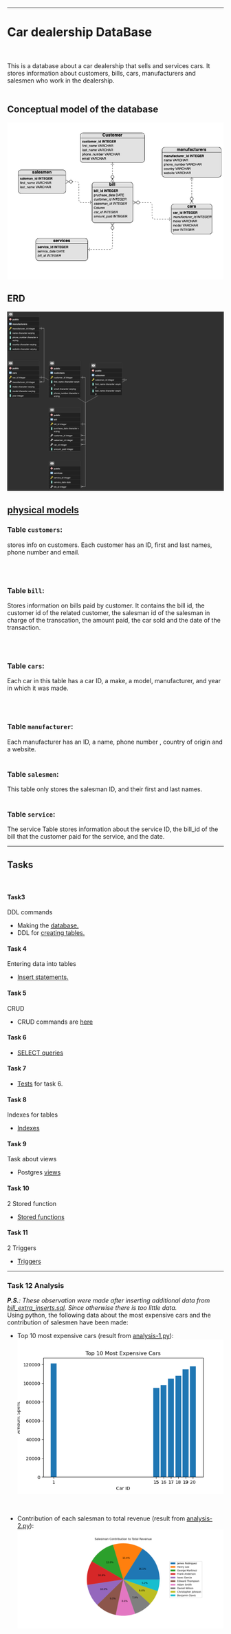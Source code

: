
--- 
# Car dealership DataBase
<br/>
<br/>
This is a database about a car dealership that sells and services cars. It stores information about customers, bills, cars, manufacturers and salesmen who work in the dealership.
<br/>
<br/>

## Conceptual model of the database
![image](docs/erd.png)
## ERD
![image](docs/Logical_model.png)
## [physical models](https://github.com/hrbaruri/DB_project/blob/branch-1/docs/physicalmodels.md) 

### Table `customers`:
stores info on customers. Each customer has an ID, first and last names, phone number and email.

<br/>
<br/>

### Table `bill`:
Stores information on bills paid by customer. It contains the bill id, the customer id of the related customer, the salesman id of the salesman in charge of the transcation, the amount paid, the car sold and the date of the transaction.

<br/>
<br/>

### Table `cars`:
Each car in this table has a car ID, a make, a model, manufacturer, and year in which it was made.

<br/>
<br/>

### Table `manufacturer`:
Each manufacturer has an ID, a name, phone number , country of origin and a website.
<br/>
<br/>

### Table `salesmen`:
This table only stores the salesman ID, and their first and last names.
<br/>
<br/>


### Table `service`:
The service Table stores information about the service ID, the bill_id of the bill that the customer paid for the service, and the date.
******
## Tasks
<br/>

#### Task3 
DDL commands
- Making the [database.](https://github.com/hrbaruri/DB_project/blob/branch-1/sql_scripts/create_DB_ddl.sql) 
- DDL for [creating tables.](https://github.com/hrbaruri/DB_project/blob/branch-1/sql_scripts/task3_DB_create_ddl.sql)


#### Task 4
 Entering data into tables
- [Insert statements.](https://github.com/hrbaruri/DB_project/blob/branch-1/sql_scripts/task4_DB_insert_ddl.sql)

#### Task 5 
CRUD
- CRUD commands are [here](https://github.com/hrbaruri/DB_project/blob/branch-1/sql_scripts/task5_CRUD.sql)

#### Task 6 
- [SELECT queries](https://github.com/hrbaruri/DB_project/blob/branch-1/sql_scripts/task6_DB.sql)

#### Task 7
- [Tests](https://github.com/hrbaruri/DB_project/blob/branch-1/tests/task7_tests_for_task6.py) for task 6.

#### Task 8
Indexes for tables
- [Indexes](https://github.com/hrbaruri/DB_project/blob/branch-1/sql_scripts/task8_indexes.sql)

#### Task 9
Task about views
- Postgres [views](https://github.com/hrbaruri/DB_project/blob/branch-1/sql_scripts/task9_DB.sql)

#### Task 10
2 Stored function  
- [Stored functions](https://github.com/hrbaruri/DB_project/blob/branch-1/sql_scripts/task10_stored_function.sql)

#### Task 11
2 Triggers
- [Triggers](https://github.com/hrbaruri/DB_project/blob/branch-1/sql_scripts/task11_triggers.sql)

****
### Task 12 Analysis
<i> <b>P.S.</b>: These observation were made after inserting additional data from [bill_extra_inserts.sql](https://github.com/hrbaruri/DB_project/blob/branch-1/analysis/bill_extra_inserts.sql). Since otherwise there is too little data.</i> <br/>
Using python, the following data about the most expensive cars and the contribution of salesmen have been made:<br/>
- Top 10 most expensive cars (result from [analysis-1.py](https://github.com/hrbaruri/DB_project/blob/branch-1/analysis/analysis-1.py)):
![image](analysis/mostExpensiveCars.png)
<br/>

- Contribution of each salesman to total revenue (result from [analysis-2.py](https://github.com/hrbaruri/DB_project/blob/branch-1/analysis/analysis-2.py)): 
![image](analysis/salesman_contribution.png)


